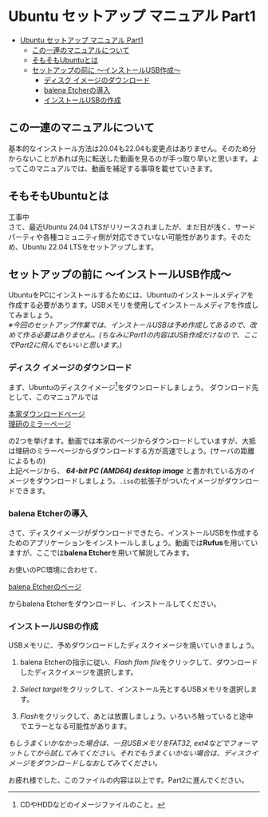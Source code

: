 # Ubuntu セットアップ マニュアル Part1


- [Ubuntu セットアップ マニュアル Part1](#ubuntu-セットアップ-マニュアル-part1)
  - [この一連のマニュアルについて](#この一連のマニュアルについて)
  - [そもそもUbuntuとは](#そもそもubuntuとは)
  - [セットアップの前に 〜インストールUSB作成〜](#セットアップの前に-インストールusb作成)
    - [ディスク イメージのダウンロード](#ディスク-イメージのダウンロード)
    - [balena Etcherの導入](#balena-etcherの導入)
    - [インストールUSBの作成](#インストールusbの作成)


## この一連のマニュアルについて
基本的なインストール方法は20.04も22.04も変更点はありません。そのため分からないことがあれば先に転送した動画を見るのが手っ取り早いと思います。よってこのマニュアルでは、動画を補足する事項を載せていきます。

## そもそもUbuntuとは
工事中<br>
さて、最近Ubuntu 24.04 LTSがリリースされましたが、まだ日が浅く、サードパーティや各種コミュニティ側が対応できていない可能性があります。そのため、Ubuntu 22.04 LTSをセットアップします。

## セットアップの前に 〜インストールUSB作成〜
UbuntuをPCにインストールするためには、Ubuntuのインストールメディアを作成する必要があります。USBメモリを使用してインストールメディアを作成してみましょう。<br>
*※今回のセットアップ作業では、インストールUSBは予め作成してあるので、改めて作る必要はありません。(ちなみにPart1の内容はUSB作成だけなので、ここでPart2に飛んでもいいと思います。)*

### ディスク イメージのダウンロード
まず、Ubuntuのディスクイメージ[^1]をダウンロードしましょう。
ダウンロード先として、このマニュアルでは

[本家ダウンロードページ](https://releases.ubuntu.com/jammy/)<br>
[理研のミラーページ](https://ftp.riken.jp/Linux/ubuntu-releases/22.04/)

の2つを挙げます。動画では本家のページからダウンロードしていますが、大抵は理研のミラーページからダウンロードする方が高速でしょう。(サーバの距離によるもの)<br>
上記ページから、 ***64-bit PC (AMD64) desktop image*** と書かれている方のイメージをダウンロードしましょう。`.iso`の拡張子がついたイメージがダウンロードできます。
[^1]: CDやHDDなどのイメージファイルのこと。


### balena Etcherの導入
さて、ディスクイメージがダウンロードできたら、インストールUSBを作成するためのアプリケーションをインストールしましょう。動画では**Rufus**を用いていますが、ここでは**balena Etcher**を用いて解説してみます。

お使いのPC環境に合わせて、

[balena Etcherのページ](https://etcher.balena.io/)

からbalena Etcherをダウンロードし、インストールしてください。

### インストールUSBの作成
USBメモリに、予めダウンロードしたディスクイメージを焼いていきましょう。<br>

1. balena Etcherの指示に従い、*Flash flom file*をクリックして、ダウンロードしたディスクイメージを選択します。

2. *Select target*をクリックして、インストール先とするUSBメモリを選択します。

3. *Flash*をクリックして、あとは放置しましょう。いろいろ触っていると途中でエラーとなる可能性があります。

*もしうまくいかなかった場合は、一旦USBメモリをFAT32, ext4などでフォーマットしてから試してみてください。それでもうまくいかない場合は、ディスクイメージをダウンロードしなおしてみてください。*

お疲れ様でした、このファイルの内容は以上です。Part2に進んでください。
